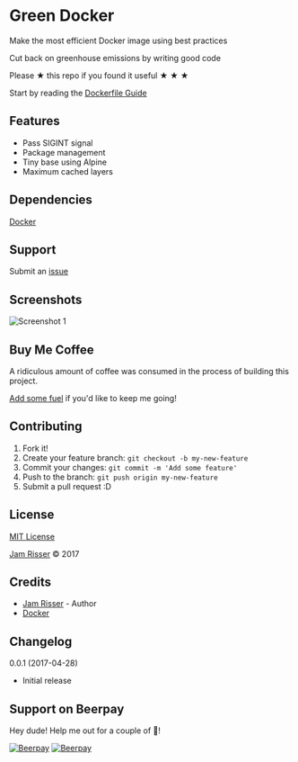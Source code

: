 # Green Docker

Make the most efficient Docker image using best practices

Cut back on greenhouse emissions by writing good code

Please &#9733; this repo if you found it useful &#9733; &#9733; &#9733;

Start by reading the [Dockerfile Guide](DOCKERFILE_GUIDE.md)


## Features

* Pass SIGINT signal
* Package management
* Tiny base using Alpine
* Maximum cached layers


## Dependencies

[Docker](https://docker.com)


## Support

Submit an [issue](https://github.com/jamrizzi/readme/issues/new)


## Screenshots

![Screenshot 1](https://drive.google.com/uc?export=view&id=1eA3WplGAimutL1IwMylxd_5JAqnhXy3Txw)


## Buy Me Coffee

A ridiculous amount of coffee was consumed in the process of building this project.

[Add some fuel](https://coffee.jamrizzi.com) if you'd like to keep me going!


## Contributing

1. Fork it!
2. Create your feature branch: `git checkout -b my-new-feature`
3. Commit your changes: `git commit -m 'Add some feature'`
4. Push to the branch: `git push origin my-new-feature`
5. Submit a pull request :D


## License

[MIT License](https://github.com/jamrizzi/readme/blob/master/LICENSE)

[Jam Risser](https://jamrizzi.com) &copy; 2017


## Credits

* [Jam Risser](https://jamrizzi.com) - Author
* [Docker](https://docs.docker.com/engine/reference/builder)


## Changelog

0.0.1 (2017-04-28)
* Initial release

## Support on Beerpay
Hey dude! Help me out for a couple of :beers:!

[![Beerpay](https://beerpay.io/jamrizzi/green-docker/badge.svg?style=beer-square)](https://beerpay.io/jamrizzi/green-docker)  [![Beerpay](https://beerpay.io/jamrizzi/green-docker/make-wish.svg?style=flat-square)](https://beerpay.io/jamrizzi/green-docker?focus=wish)